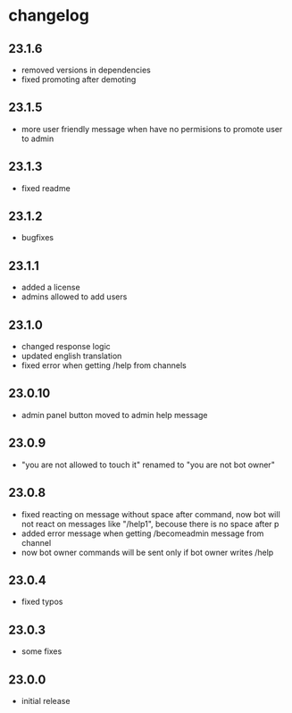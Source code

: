 # changelog

## 23.1.6

- removed versions in dependencies
- fixed promoting after demoting

## 23.1.5

- more user friendly message when have no permisions to promote user to admin

## 23.1.3

- fixed readme

## 23.1.2

- bugfixes

## 23.1.1

- added a license
- admins allowed to add users

## 23.1.0

- changed response logic
- updated english translation
- fixed error when getting /help from channels

## 23.0.10

- admin panel button moved to admin help message

## 23.0.9

- "you are not allowed to touch it" renamed to "you are not bot owner"

## 23.0.8

- fixed reacting on message without space after command, now bot will not react on messages like "/help1", becouse there is no space after p
- added error message when getting /becomeadmin message from channel
- now bot owner commands will be sent only if bot owner writes /help

## 23.0.4

- fixed typos

## 23.0.3

- some fixes

## 23.0.0

- initial release

